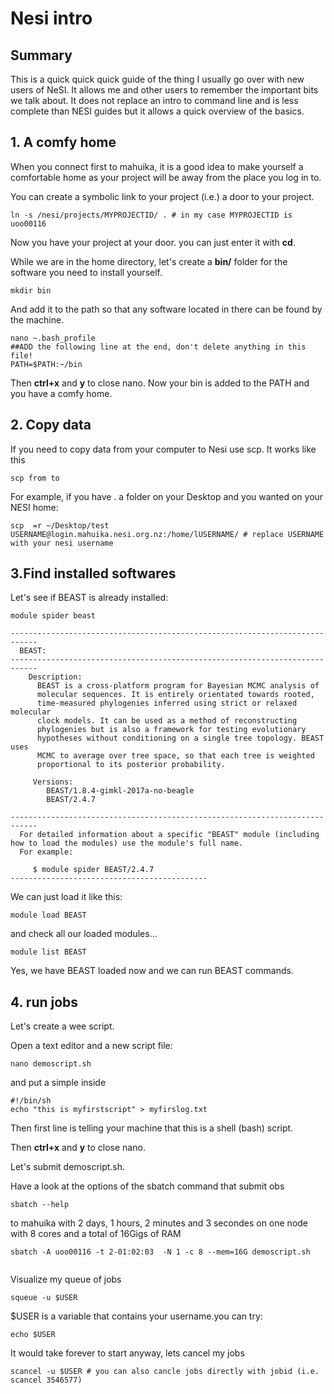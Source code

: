 # Nesi intro

## Summary

This is a quick quick quick guide of the thing I usually go over with new users of NeSI. It allows me and other users to remember the important bits we talk about. It does not replace an intro to command line and is less complete than NESI guides but it allows a quick overview of the basics.

## 1. A comfy home

When you connect first to mahuika, it is a good idea to make yourself a comfortable home as your project will be away from the place you log in to.

You can create a symbolic link to your project (i.e.) a door to your project.

```
ln -s /nesi/projects/MYPROJECTID/ . # in my case MYPROJECTID is uoo00116
```

Now you have your project at your door. you can just enter it with **cd**.

While we are in the home directory, let's create a **bin/** folder for the software you need to install yourself.

```
mkdir bin
```

And add it to the path so that any software located in there can be found by the machine.


```
nano ~.bash_profile
##ADD the following line at the end, don't delete anything in this file!
PATH=$PATH:~/bin
```

Then **ctrl+x** and **y** to close nano. Now your bin is added to the PATH and you have a comfy home.

## 2. Copy data

If you need to copy data from your computer to Nesi use scp. It works like this

```
scp from to
```

For example, if you have . a folder on your Desktop and you wanted on your NESI home:

```
scp  =r ~/Desktop/test    USERNAME@login.mahuika.nesi.org.nz:/home/lUSERNAME/ # replace USERNAME with your nesi username
```

## 3.Find installed softwares


Let's see if BEAST is already installed:


```
module spider beast
```

```
----------------------------------------------------------------------------
  BEAST:
----------------------------------------------------------------------------
    Description:
      BEAST is a cross-platform program for Bayesian MCMC analysis of
      molecular sequences. It is entirely orientated towards rooted,
      time-measured phylogenies inferred using strict or relaxed molecular
      clock models. It can be used as a method of reconstructing
      phylogenies but is also a framework for testing evolutionary
      hypotheses without conditioning on a single tree topology. BEAST uses
      MCMC to average over tree space, so that each tree is weighted
      proportional to its posterior probability.

     Versions:
        BEAST/1.8.4-gimkl-2017a-no-beagle
        BEAST/2.4.7

----------------------------------------------------------------------------
  For detailed information about a specific "BEAST" module (including how to load the modules) use the module's full name.
  For example:

     $ module spider BEAST/2.4.7
--------------------------------------------
```

We can just load it like this:

```
module load BEAST
```

and check all our loaded modules...

```
module list BEAST
```
Yes, we have BEAST loaded now and we can run BEAST commands.

## 4. run jobs
Let's create a  wee script.

Open a text editor and a new script file:

```
nano demoscript.sh
```

and put a simple inside

```
#!/bin/sh
echo "this is myfirstscript" > myfirslog.txt
```

Then first line is telling your machine that this is a shell (bash) script.

Then **ctrl+x** and **y** to close nano.


Let's submit demoscript.sh.

Have a look at the options of the sbatch command that submit obs


```
sbatch --help
```

 to mahuika with 2 days, 1 hours, 2 minutes and 3 secondes on one node with 8 cores and a total of 16Gigs of RAM

``` 
sbatch -A uoo00116 -t 2-01:02:03  -N 1 -c 8 --mem=16G demoscript.sh


```

Visualize my queue of jobs

```
squeue -u $USER 
```

$USER is a variable that contains your username.you can try:
```
echo $USER
```
It would take forever to start anyway, lets cancel my jobs

```
scancel -u $USER # you can also cancle jobs directly with jobid (i.e. scancel 3546577)
```
